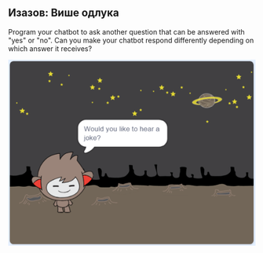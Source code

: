 ## Изазов: Више одлука

Program your chatbot to ask another question that can be answered with "yes" or "no". Can you make your chatbot respond differently depending on which answer it receives?

![снимак екрана](images/chatbot-joke.png)
